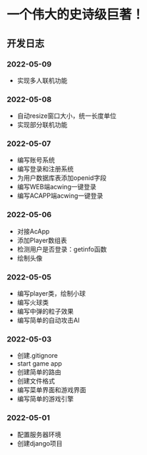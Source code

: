 # 一个伟大的史诗级巨著！

## 开发日志

### 2022-05-09
- 实现多人联机功能

### 2022-05-08
- 自动resize窗口大小，统一长度单位
- 实现部分联机功能

### 2022-05-07
- 编写账号系统
- 编写登录和注册系统
- 为用户数据库表添加openid字段
- 编写WEB端acwing一键登录
- 编写ACAPP端acwing一键登录

### 2022-05-06
- 对接AcApp
- 添加Player数组表
- 检测用户是否登录：getinfo函数
- 绘制头像

### 2022-05-05
- 编写player类，绘制小球
- 编写火球类
- 编写中弹的粒子效果
- 编写简单的自动攻击AI

### 2022-05-03
- 创建.gitignore
- start game app
- 创建简单的路由
- 创建文件格式
- 编写菜单界面和游戏界面
- 编写简单的游戏引擎

### 2022-05-01
- 配置服务器环境
- 创建django项目